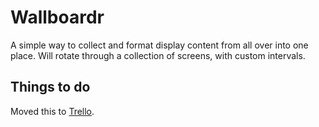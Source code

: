 # Wallboardr

A simple way to collect and format display content from all over into one place. Will rotate through a collection of screens, with custom intervals.

## Things to do

Moved this to [Trello](https://trello.com/b/IdWae4nU/wallboardr-backlog).
